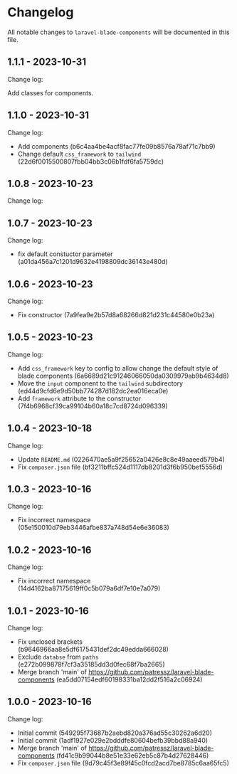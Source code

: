# Changelog

All notable changes to `laravel-blade-components` will be documented in this file.

## 1.1.1 - 2023-10-31

Change log:

Add classes for components.

## 1.1.0 - 2023-10-31

Change log:

- Add components (b6c4aa4be4acf8fac77fe09b8576a78af71c7bb9)
- Change default `css_framework` to `tailwind` (22d6f0015500807fbb04bb3c06b1fdf6fa5759dc)

## 1.0.8 - 2023-10-23

Change log:

## 1.0.7 - 2023-10-23

Change log:

- fix default constuctor parameter (a01da456a7c1201d9632e4198809dc36143e480d)

## 1.0.6 - 2023-10-23

Change log:

- Fix constructor (7a9fea9e2b57d8a68266d821d231c44580e0b23a)

## 1.0.5 - 2023-10-23

Change log:

- Add `css_framework` key to config to allow change the default style of blade components (6a6689d21c91246066050da0309979ab9b4634d8)
- Move the `input` component to the `tailwind` subdirectory (ed44d9cfd6e9d50bb774287d182dc2ea016eca0e)
- Add `framework` attribute to the constructor (7f4b6968cf39ca99104b60a18c7cd8724d096339)

## 1.0.4 - 2023-10-18

Change log:

- Update `README.md` (0226470ae5a9f25652a0426e8c8e49aaeed579b4)
- Fix `composer.json` file (bf3211bffc524d1117db8201d3f6b950bef5556d)

## 1.0.3 - 2023-10-16

Change log:

- Fix incorrect namespace (05e150010d79eb3446afbe837a748d54e6e36083)

## 1.0.2 - 2023-10-16

Change log:

- Fix incorrect namespace (14d4162ba87175619ff0c5b079a6df7e10e7a079)

## 1.0.1 - 2023-10-16

Change log:

- Fix unclosed brackets (b9646966aa8e5df6175431def2dc49edda666028)
- Exclude `databse` from `paths` (e272b099878f7cf3a35185dd3d0fec68f7ba2665)
- Merge branch 'main' of https://github.com/patressz/laravel-blade-components (ea5dd07154edf60198331ba12dd2f516a2c06924)

## 1.0.0 - 2023-10-16

Change log:

- Initial commit (549295f73687b2aebd820a376ad55c30262a6d20)
- Initial commit (1adf1927e029e2bdddfe80604befb39bbd88a940)
- Merge branch 'main' of https://github.com/patressz/laravel-blade-components (fd41c9b99044b8e51e33e62eb5c87b4d27628446)
- Fix `composer.json` file (9d79c45f3e89f45c0fcd2acd7be8785c6aa65fc5)
